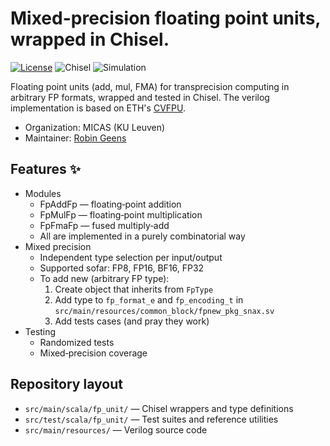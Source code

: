 # Mixed-precision floating point units, wrapped in Chisel.


<p align="left">
  <a href="LICENSE"><img alt="License" src="https://img.shields.io/badge/License-SHL--0.51-blue.svg"></a>
  <img alt="Chisel" src="https://img.shields.io/badge/Chisel-6.4.0-2E8B57">
  <img alt="Simulation" src="https://img.shields.io/badge/Sim-Verilator-informational">
</p>

Floating point units (add, mul, FMA) for transprecision computing in arbitrary FP formats, wrapped and tested in Chisel. The verilog implementation is based on ETH's [CVFPU](https://github.com/pulp-platform/fpnew).

- Organization: MICAS (KU Leuven)
- Maintainer: [Robin Geens](mailto:robin.geens@kuleuven.be)


## Features ✨

- Modules
  - FpAddFp — floating‑point addition
  - FpMulFp — floating‑point multiplication
  - FpFmaFp — fused multiply‑add
  - All are implemented in a purely combinatorial way
- Mixed precision
  - Independent type selection per input/output
  - Supported sofar: FP8, FP16, BF16, FP32
  - To add new (arbitrary FP type):
    1. Create object that inherits from `FpType`
    2. Add type to `fp_format_e` and `fp_encoding_t` in `src/main/resources/common_block/fpnew_pkg_snax.sv`
    3. Add tests cases (and pray they work)
- Testing
  - Randomized tests
  - Mixed‑precision coverage


## Repository layout

- `src/main/scala/fp_unit/` — Chisel wrappers and type definitions
- `src/test/scala/fp_unit/` — Test suites and reference utilities
- `src/main/resources/` — Verilog source code


